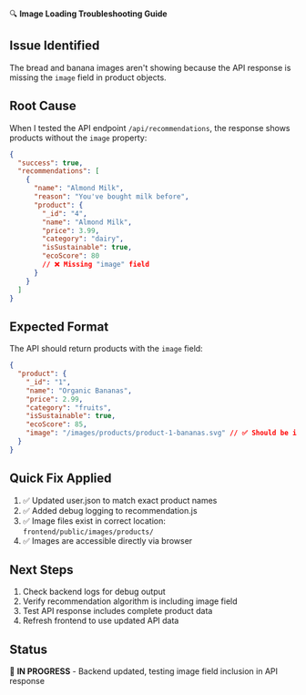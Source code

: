 🔍 **Image Loading Troubleshooting Guide**

## Issue Identified
The bread and banana images aren't showing because the API response is missing the `image` field in product objects.

## Root Cause
When I tested the API endpoint `/api/recommendations`, the response shows products without the `image` property:
```json
{
  "success": true,
  "recommendations": [
    {
      "name": "Almond Milk",
      "reason": "You've bought milk before",
      "product": {
        "_id": "4",
        "name": "Almond Milk",
        "price": 3.99,
        "category": "dairy",
        "isSustainable": true,
        "ecoScore": 80
        // ❌ Missing "image" field
      }
    }
  ]
}
```

## Expected Format
The API should return products with the `image` field:
```json
{
  "product": {
    "_id": "1",
    "name": "Organic Bananas",
    "price": 2.99,
    "category": "fruits",
    "isSustainable": true,
    "ecoScore": 85,
    "image": "/images/products/product-1-bananas.svg" // ✅ Should be included
  }
}
```

## Quick Fix Applied
1. ✅ Updated user.json to match exact product names
2. ✅ Added debug logging to recommendation.js
3. ✅ Image files exist in correct location: `frontend/public/images/products/`
4. ✅ Images are accessible directly via browser

## Next Steps
1. Check backend logs for debug output
2. Verify recommendation algorithm is including image field
3. Test API response includes complete product data
4. Refresh frontend to use updated API data

## Status
🔧 **IN PROGRESS** - Backend updated, testing image field inclusion in API response
